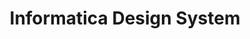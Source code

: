 ---
title: Informatica Design System

desc: Javascript, Components Library, Prototyping, jQuery, jQuery UI, Bootstrap Theme

carousel_images: []

link: https://github.com/kaizer1v/infa-components

thumbnail: infa-components-logo.svg

challenge: To reduce the time in building and evaluating designs and help integrate updates in the designs faster with the engineering team.

role: |
  * Design and build a design system
  * Product prototyping
  * Conduct user validation & feedback and update the design
  * Build prototyping process within the design team

impact: Increased prototyping process speed by 2x. Were able to test and iterate in half the time using the HTML/CSS and interactive design system.

team: Vivek Shrinivasan & Senior UX Designers

banner_image: infa-components-usage.gif

content_body: |
  As part of the design team at Informatica, we wanted to introduce rapid prototyping as a practice to build and test interfaces with our customers, first hand. For the team, having a skilled programmer in the team added the benefit of being able to build these prototypes in a much more interactive way.

  In order to do this, I conducted a very basic research by interviewing some of the UI developers and how they build the interface for the enterprise products. It turned out that they used a front end library of components equipped with 

  * Interactions and animations as well as it's own CSS for visual design.
  * This was a library written in Java programming language and required a lot of setting up in order to be used.
  * The component library also had many dependencies which was a challenge to get hold of, especially for a prototype.
  * Time consuming communications between developer and a designer

  The current prototyping tests were being conducted as the following

  <!-- insert storyboard -->
  <figure class="row justify-content-center figure text-center">
    <img src="/assets/images/infa-design-system-01.png" class="figure-img img-fluid rounded" alt="permissions">
  </figure>

  After iterating multiple times with the developer in order to build the prototype, it would be ready for the first round of review from the customer i.e. the end user.

  <figure class="row justify-content-center figure text-center">
    <img src="/assets/images/infa-design-system-02.png" class="figure-img img-fluid rounded" alt="permissions">
  </figure>

  The feedback from the end user is gathered and then reviewed upon once again. It became increasingly difficult to iterate through multiple versions of prototypes.

  ## The Solution

  A <a href="https://kaizer1v.github.io/infa-components" target="_blank">light weight design system</a> which enabled to build and iterate over prototypes faster, which would look exactly like the end product.

  ### Approach

  Having a light weight design system would help benefit a few things like

  * I was able to match the design that a senior designer had built and match it against the exact component required for it. This also contained the required interactions built into the component
  * It also eliminated the depedencies required to setup on a non-developer's machine, with an easy to follow guide with minimal javascript library requirements.
  * Since the library was a javascript library, experimenting with updates in the interactions and components was very easy, since there were visualisations involved.

  Taking into the consideration the visual design elements, I built a design system, quite similar to bootstrap using jQuery, HTML & CSS. Some of the key things that the system had to replicate were

  1. Visual Design Elements - The typography, colours and icons as well as layouts
  2. Components & Atoms - Components consisted of elements which were re-used or sometimes even combined together to form more complex components. These ranged from simple input boxes to trees and accordians
  3. Language - The flow of interactions as well as the language used within the products
  4. Interactions - The interactions at multiple levels among simple and complex components

  ### Usage

  You can view the actual demo <a href="https://kaizer1v.github.io/profiling/" target="_blank">here</a> and <a href="https://kaizer1v.github.io/profiling/page2.html" target="_blank">here</a> respectively.

  <!-- <figure class="row justify-content-center figure text-center">
    <img src="/assets/images/infa-design-system-03.jpg" class="figure-img img-fluid rounded" alt="informatica data profiling">
  </figure>

  <figure class="row justify-content-center figure text-center">
    <img src="/assets/images/infa-design-system-04.jpg" class="figure-img img-fluid rounded" alt="informatica data profiling">
  </figure> -->

  Using the design system we were successfully able to iterate through building prptotypes at 2x speed and tested them with end users, who didn't even realise they were interacting with a prototype instead of an actual end product.

  The products tested were Data Profiling & Data Validation Objects.

solution: |
  Thus, came the light weight component library for building rapid prototypes. 
---